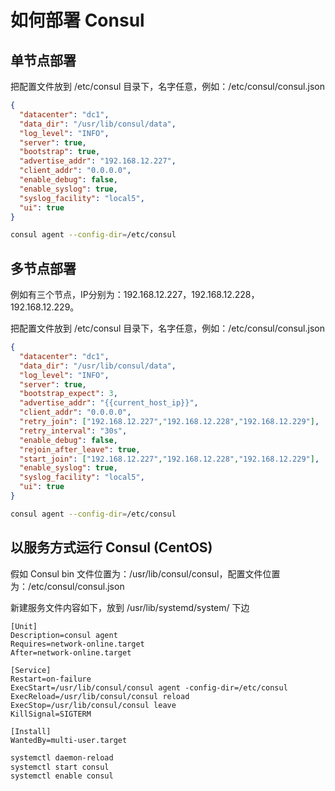 # 如何部署 Consul

## 单节点部署

把配置文件放到 /etc/consul 目录下，名字任意，例如：/etc/consul/consul.json

```json
{
  "datacenter": "dc1",
  "data_dir": "/usr/lib/consul/data",
  "log_level": "INFO",
  "server": true,
  "bootstrap": true,
  "advertise_addr": "192.168.12.227",
  "client_addr": "0.0.0.0",
  "enable_debug": false,
  "enable_syslog": true,
  "syslog_facility": "local5",
  "ui": true
}
```

```bash
consul agent --config-dir=/etc/consul
```


## 多节点部署

例如有三个节点，IP分别为：192.168.12.227，192.168.12.228，192.168.12.229。

把配置文件放到 /etc/consul 目录下，名字任意，例如：/etc/consul/consul.json

```json
{
  "datacenter": "dc1",
  "data_dir": "/usr/lib/consul/data",
  "log_level": "INFO",
  "server": true,
  "bootstrap_expect": 3,
  "advertise_addr": "{{current_host_ip}}",
  "client_addr": "0.0.0.0",
  "retry_join": ["192.168.12.227","192.168.12.228","192.168.12.229"],
  "retry_interval": "30s",
  "enable_debug": false,
  "rejoin_after_leave": true,
  "start_join": ["192.168.12.227","192.168.12.228","192.168.12.229"],
  "enable_syslog": true,
  "syslog_facility": "local5",
  "ui": true
}
```

```bash
consul agent --config-dir=/etc/consul
```

## 以服务方式运行 Consul (CentOS)

假如 Consul bin 文件位置为：/usr/lib/consul/consul，配置文件位置为：/etc/consul/consul.json


新建服务文件内容如下，放到 /usr/lib/systemd/system/ 下边

```text
[Unit]
Description=consul agent
Requires=network-online.target
After=network-online.target

[Service]
Restart=on-failure
ExecStart=/usr/lib/consul/consul agent -config-dir=/etc/consul
ExecReload=/usr/lib/consul/consul reload
ExecStop=/usr/lib/consul/consul leave
KillSignal=SIGTERM

[Install]
WantedBy=multi-user.target
```

```bash
systemctl daemon-reload
systemctl start consul
systemctl enable consul
```
